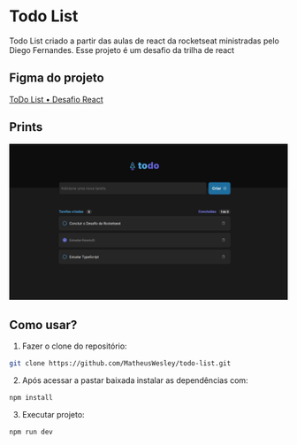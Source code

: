 # Todo List

Todo List criado a partir das aulas de react da rocketseat ministradas pelo Diego Fernandes. Esse projeto é um desafio da trilha de react


## Figma do projeto
[ToDo List • Desafio React](https://www.figma.com/design/3PQqr0YXo3ATGEAWBvIgNR/ToDo-List-%E2%80%A2-Desafio-React-%28Copy%29?node-id=56-96&p=f&t=4bnmjDOgSA3q96gO-0)


## Prints

![Imagem do Projeto](/src/assets/TodoList.png)


## Como usar?

1. Fazer o clone do repositório:
```bash
git clone https://github.com/MatheusWesley/todo-list.git
```

2. Após acessar a pastar baixada instalar as dependências com:
```bash
npm install
```
3. Executar projeto:
```bash
npm run dev
```
